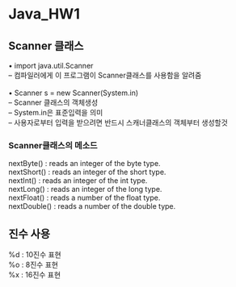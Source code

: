 # Java_HW1
## Scanner 클래스
• import java.util.Scanner<br>
– 컴파일러에게 이 프로그램이 Scanner클래스를 사용함을 알려줌<br><br>
• Scanner s = new Scanner(System.in)<br>
– Scanner 클래스의 객체생성 <br>
– System.in은 표준입력을 의미 <br>
– 사용자로부터 입력을 받으려면 반드시 스캐너클래스의 객체부터 생성할것<br>
### Scanner클래스의 메소드<br>
nextByte() : reads an integer of the byte type. <br>
nextShort() : reads an integer of the short type. <br>
nextInt() :  reads an integer of the int type. <br>
nextLong() : reads an integer of the long type. <br>
nextFloat() : reads a number of the float type. <br>
nextDouble() : reads a number of the double type. <br>
## 진수 사용
%d : 10진수 표현<br>
%o : 8진수 표현<br>
%x : 16진수 표현<br>
## 
